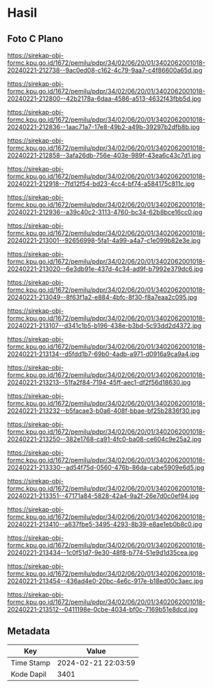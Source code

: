 # Hasil

## Foto C Plano

https://sirekap-obj-formc.kpu.go.id/1672/pemilu/pdpr/34/02/06/20/01/3402062001018-20240221-212738--9ac0ed08-c162-4c79-9aa7-c4f86600a65d.jpg

https://sirekap-obj-formc.kpu.go.id/1672/pemilu/pdpr/34/02/06/20/01/3402062001018-20240221-212800--42b2178a-6daa-4586-a513-4632f43fbb5d.jpg

https://sirekap-obj-formc.kpu.go.id/1672/pemilu/pdpr/34/02/06/20/01/3402062001018-20240221-212836--1aac71a7-17e8-49b2-a49b-39297b2dfb8b.jpg

https://sirekap-obj-formc.kpu.go.id/1672/pemilu/pdpr/34/02/06/20/01/3402062001018-20240221-212858--3afa26db-756e-403e-989f-43ea6c43c7d1.jpg

https://sirekap-obj-formc.kpu.go.id/1672/pemilu/pdpr/34/02/06/20/01/3402062001018-20240221-212918--7fd12f54-bd23-4cc4-bf74-a584175c811c.jpg

https://sirekap-obj-formc.kpu.go.id/1672/pemilu/pdpr/34/02/06/20/01/3402062001018-20240221-212936--a39c40c2-3113-4760-bc34-62b8bce16cc0.jpg

https://sirekap-obj-formc.kpu.go.id/1672/pemilu/pdpr/34/02/06/20/01/3402062001018-20240221-213001--92656998-5fa1-4a99-a4a7-c1e099b82e3e.jpg

https://sirekap-obj-formc.kpu.go.id/1672/pemilu/pdpr/34/02/06/20/01/3402062001018-20240221-213020--6e3db91e-437d-4c34-ad9f-b7992e379dc6.jpg

https://sirekap-obj-formc.kpu.go.id/1672/pemilu/pdpr/34/02/06/20/01/3402062001018-20240221-213049--8f63f1a2-e884-4bfc-8f30-f8a7eaa2c095.jpg

https://sirekap-obj-formc.kpu.go.id/1672/pemilu/pdpr/34/02/06/20/01/3402062001018-20240221-213107--d341c1b5-b196-438e-b3bd-5c93dd2d4372.jpg

https://sirekap-obj-formc.kpu.go.id/1672/pemilu/pdpr/34/02/06/20/01/3402062001018-20240221-213134--d5fdd1b7-69b0-4adb-a971-d0916a9ca9a4.jpg

https://sirekap-obj-formc.kpu.go.id/1672/pemilu/pdpr/34/02/06/20/01/3402062001018-20240221-213213--51fa2f84-7194-45ff-aec1-df2f56d18630.jpg

https://sirekap-obj-formc.kpu.go.id/1672/pemilu/pdpr/34/02/06/20/01/3402062001018-20240221-213232--b5facae3-b0a6-408f-bbae-bf25b2836f30.jpg

https://sirekap-obj-formc.kpu.go.id/1672/pemilu/pdpr/34/02/06/20/01/3402062001018-20240221-213250--382e1768-ca91-4fc0-ba08-ce604c9e25a2.jpg

https://sirekap-obj-formc.kpu.go.id/1672/pemilu/pdpr/34/02/06/20/01/3402062001018-20240221-213330--ad54f75d-0560-476b-86da-cabe5909e6d5.jpg

https://sirekap-obj-formc.kpu.go.id/1672/pemilu/pdpr/34/02/06/20/01/3402062001018-20240221-213351--47171a84-5828-42a4-9a2f-26e7d0c0ef94.jpg

https://sirekap-obj-formc.kpu.go.id/1672/pemilu/pdpr/34/02/06/20/01/3402062001018-20240221-213410--a637fbe5-3495-4293-8b39-e8ae1eb0b8c0.jpg

https://sirekap-obj-formc.kpu.go.id/1672/pemilu/pdpr/34/02/06/20/01/3402062001018-20240221-213434--1c0f51d7-9e30-48f8-b774-51e9d1d35cea.jpg

https://sirekap-obj-formc.kpu.go.id/1672/pemilu/pdpr/34/02/06/20/01/3402062001018-20240221-213454--436ad4e0-20bc-4e6c-917e-b18ed00c3aec.jpg

https://sirekap-obj-formc.kpu.go.id/1672/pemilu/pdpr/34/02/06/20/01/3402062001018-20240221-213512--0411198e-0cbe-4034-bf0c-7169b51e8dcd.jpg


## Metadata

| Key        | Value               |
| ---------- | ------------------- |
| Time Stamp | 2024-02-21 22:03:59 |
| Kode Dapil | 3401                |




